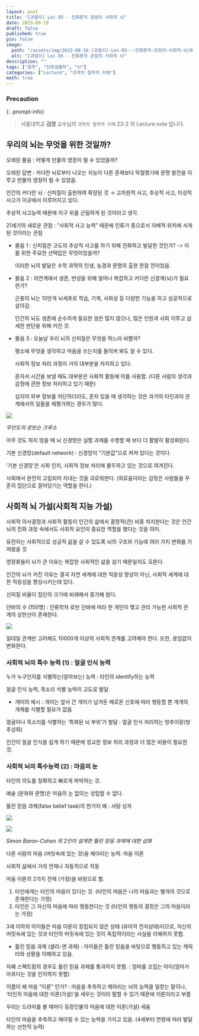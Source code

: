 ```yaml
---
layout: post
title: "[과철이] Lec 05 - 진화론적 관점의 사회적 뇌"
date: 2023-09-18
draft: false
published: true
pin: false
image:
  path: "/assets/img/2023-09-18-[과철이]-Lec-05---진화론적-관점의-사회적-뇌/0.png"
  alt: "[과철이] Lec 05 - 진화론적 관점의 사회적 뇌"
description: ""
tags: ["철학", "진화생물학", "뇌"]
categories: ["Lecture", "과학의 철학적 이해"]
math: true
---
```



### Precaution


{: .prompt-info}


> 서울대학교 **김영** 교수님의 `과학의 철학적 이해` 23-2 의 Lecture note 입니다. 


## 우리의 뇌는 무엇을 위한 것일까?


오래된 물음 : 어떻게 만물의 영장이 될 수 있었을까?


오래된 답변 : 커다란 뇌로부터 나오는 지능이 다른 존재보다 탁월했기에 문명 발전을 이루고 만물의 영장이 될 수 있었음.


인간의 커다란 뇌 : 신피질이 출현하여 확장된 것 → 고차원적 사고, 추상적 사고, 이성적 사고가 이곳에서 이루어지고 있다.


추상적 사고능력 때문에 지구 위를 군림하게 된 것이라고 생각.


21세기의 새로운 관점 : “사회적 사고 능력” 때문에 인류가 종으로서 지배적 위치에 서게 된 것이라는 관점

- 물음 1 : 신피질은 고도의 추상적 사고를 하기 위해 진화하고 발달한 것인가? -> 이를 위한 주요한 선택압은 무엇이었을까?

	이러한 뇌의 발달은 수학 과학의 탄생, 농경과 문명의 출현 한참 전이었음.

- 물음 2 : 자연계에서 생존, 번성을 위해 얼마나 복잡하고 커다란 신경계(뇌)가 필요한가?

	곤충의 뇌는 10만개 뇌세포로 학습, 기계, 사회성 등 다양한 기능을 하고 성공적으로 살아감.


	인간의 뇌도 생존에 순수하게 필요한 양은 많지 않으나, 많은 인원과 사회 이루고 섬세한 판단을 위해 커진 것.

- 물음 3 : 오늘날 우리 뇌의 신피질은 무엇을 하느라 바쁠까?

	평소에 무엇을 생각하고 마음을 쓰는지를 돌이켜 봐도 알 수 있다.


	사회적 정보 처리 과정이 거의 대부분을 차지하고 있다.


	혼자서 시간을 보낼 때도 대부분은 사회적 활동에 이를 사용함. (다른 사람의 생각과 감정에 관한 정보 처리하고 있기 때문)


	심지어 외부 정보를 차단하더라도, 혼자 있을 때 생각하는 것은 과거의 타인과의 관계에서의 일들을 재평가하는 경우가 많다.


![](/assets/img/2023-09-18-[과철이]-Lec-05---진화론적-관점의-사회적-뇌/0.png)


_무인도의 로빈슨 크루소_


아무 것도 하지 않을 때 뇌 신경망은 실험 과제를 수행할 때 보다 더 활발히 활성화된다.


기본 신경망(default network) : 신경망이 “기본값”으로 켜져 있다는 것이다.


’기본 신경망’은 사회 인지, 사회적 정보 처리에 몰두하고 있는 것으로 여겨진다.


사회에서 완전히 고립되어 지내는 것을 괴로워한다. (외로움이라는 감정은 사람들을 꾸준히 집단으로 끌어당기는 역할을 한다.)


## 사회적 뇌 가설(사회적 지능 가설)


사회적 의사결정과 사회적 활동이 인간의 삶에서 결정적(큰) 비중 차지한다는 것은 인간 뇌의 진화 과정 속에서도 사회적 요인이 중요한 역할을 했다는 것을 의미.


유전자는 사회적으로 성공적 삶을 살 수 있도록 뇌의 구조와 기능에 여러 가지 변화를 가져왔을 것


영장류들이 뇌가 큰 이유는 복잡한 사회적인 삶을 살기 때문일지도 모른다.


인간의 뇌가 커진 이유는 결국 자연 세계에 대한 적응성 향상이 아닌, 사회적 세계에 대한 적응성을 향상시키는데 있다.


신피질 비율이 집단의 크기에 비례해서 증가해 왔다.


던바의 수 (150명) : 인류학자 로빈 던바에 따라 한 개인이 맺고 관리 가능한 사회적 관계의 상한선이 존재한다.


![](/assets/img/2023-09-18-[과철이]-Lec-05---진화론적-관점의-사회적-뇌/1.png)


일대일 관계만 고려해도 10000개 이상의 사회적 관계를 고려해야 한다. 또한, 끊임없이 변화한다.


### 사회적 뇌의 특수 능력 (1) : 얼굴 인식 능력


누가 누구인지를 식별하는(알아보는) 능력 : 타인의 identify하는 능력


얼굴 인식 능력, 목소리 식별 능력이 고도로 발달.

- 개미의 예시 : 개미는 앞서 간 개미가 남겨둔 페로몬 신호에 따라 행동할 뿐 개개의 개체를 식별할 필요가 없음

얼굴이나 목소리를 식별하는 ’특화된 뇌 부위’가 발달 : 얼굴 인식 처리하는 방추이랑(방추상회)


인간이 얼굴 인식을 쉽게 하기 때문에 정교한 정보 처리 과정과 더 많은 비용이 필요한 것.


### 사회적 뇌의 특수능력 (2) : 마음의 눈


타인의 의도를 정확하고 빠르게 파악하는 것.


예술 (문화와 문명)은 마음의 눈 없이는 성립할 수 없다.


틀린 믿음 과제(false belief task)의 한가지 예 : 사탕 상자


![](/assets/img/2023-09-18-[과철이]-Lec-05---진화론적-관점의-사회적-뇌/2.png)


![](/assets/img/2023-09-18-[과철이]-Lec-05---진화론적-관점의-사회적-뇌/3.png)


_Simon Baron-Cohen 외 2인이 설계한 틀린 믿음 과제에 대한 삽화_


다른 사람의 마음 (머릿속에 있는 것)을 헤아리는 능력: 마음 이론


사회적 삶에서 거의 언제나 자동적으로 작동


마음 이론의 2가지 전제 (가정)을 바탕으로 함.

1. 타인에게는 타인의 마음이 있다는 것. (타인의 마음은 나의 마음과는 별개의 것으로 존재한다는 가정)
2. 타인은 그 자신의 마음에 따라 행동한다는 것 (타인의 행동의 결정은 그의 마음이라는 가정)

3세 이하의 아이들은 마음 이론이 정립되지 않은 상태 (유아적 전지상태)이므로, 자신의 머릿속에 있는 것과 타인의 머릿속에 있는 것이 독립적이라는 사실을 이해하지 못함.

- 틀린 믿음 과제 (샐리-앤 과제) : 아이들은 틀린 믿음을 바탕으로 행동하고 있는 캐릭터와 상황을 이해하고 있음.

자폐 스펙트럼의 경우도 틀린 믿음 과제를 통과하지 못함. : 엄마를 꼬집는 아이(엄마가 아프다는 것을 인지하지 못함)


이름이 왜 마음 “이론” 인가? : 마음을 추측하고 헤아리는 뇌의 능력을 일컫는 말이나, ’타인의 마음에 대한 이론(가설)’을 세우는 것이라 말할 수 있기 때문에 이론이라고 부름


우리는 드라마를 볼 때마다 등장인물의 마음에 대한 이론(가설) 세움


타인의 마음을 추측하고 헤아릴 수 있는 능력을 가지고 있음. (4세부터 연령에 따라 발달하는 선천적 능력)


<script>
  window.MathJax = {
    tex: {
      macros: {
        R: "\\mathbb{R}",
        N: "\\mathbb{N}",
        Z: "\\mathbb{Z}",
        Q: "\\mathbb{Q}",
        C: "\\mathbb{C}",
        proj: "\\operatorname{proj}",
        rank: "\\operatorname{rank}",
        im: "\\operatorname{im}",
        dom: "\\operatorname{dom}",
        codom: "\\operatorname{codom}",
        argmax: "\\operatorname*{arg\,max}",
        argmin: "\\operatorname*{arg\,min}",
        "\{": "\\lbrace",
        "\}": "\\rbrace",
        sub: "\\subset",
        sup: "\\supset",
        sube: "\\subseteq",
        supe: "\\supseteq"
      },
      tags: "ams",
      strict: false, 
      inlineMath: [["$", "$"], ["\\(", "\\)"]],
      displayMath: [["$$", "$$"], ["\\[", "\\]"]]
    },
    options: {
      skipHtmlTags: ["script", "noscript", "style", "textarea", "pre"]
    }
  };
</script>
<script async src="https://cdn.jsdelivr.net/npm/mathjax@3/es5/tex-mml-chtml.js"></script>
